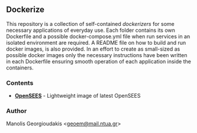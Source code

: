 ## Dockerize

This repository is a collection of self-contained *dockerizers* for some necessary applications of everyday use. Each folder contains its own Dockerfile and a possible docker-compose.yml file when run services in an isolated environment are required. A README file on how to build and run docker images, is also provided. In an effort to create as small-sized as possible docker images only the necessary instructions have been written in each Dockerfile ensuring smooth operation of each application inside the containers.

### Contents

* **[OpenSEES](https://github.com/geoem/dockerize/tree/master/opensees)** - Lightweight image of latest OpenSEES

### Author

Manolis Georgioudakis <<geoem@mail.ntua.gr>>